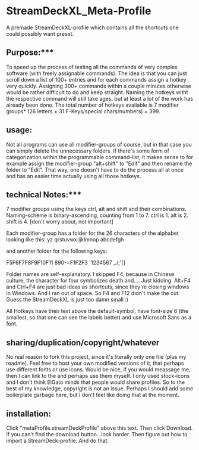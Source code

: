# StreamDeckXL_Meta-Profile
A premade StreamDeckXL-profile which contains all the shortcuts one could possibly want preset.

## Purpose:***
To speed up the process of testing all the commands of very complex software (with freely assignable commands).
The idea is that you can just scroll down a list of 100+ entries and for each commands assign a hotkey very quickly.
Assigning 300+ commands within a couple minutes otherwise would be rather difficult to do and keep straight.
Naming the hotkeys witht the respective command will still take ages, but at least a lot of the work has already been done.
The total number of hotkeys available is 7 modifier groups* (26 letters + 31 F-Keys/special chars/numbers) = 399.

## usage:

Not all programs can use all modifier-groups of course, but in that case you can simply delete the unnecessary folders.
If there's some form of categorization within the programmable command-list, it makes sense to for example assign the modifier-group "alt+shift" to "Edit" and then rename the folder to "Edit".
That way, one doesn't have to do the process all at once and has an easier time actually using all those hotkeys.

## technical Notes:***

7 modifier groups using the keys ctrl, alt and shift and their combinations.
Naming-scheme is binary-ascending, counting from 1 to 7.
ctrl is 1. alt is 2. shift is 4.
[don't worry about, not important]

Each modifier-group has a folder for the 26 characters of the alphabet looking like this:
      yz
qrstuvwx
ijklmnop
abcdefgh

and another folder for the following keys:

F5F6F7F8F9F10F11
890-=F1F2F3
`1234567
,./;'\[]

Folder names are self-explanatory.
I skipped F4, because in Chinese culture, the character for four symbolizes death and....
Just kidding. Alt+F4 and Ctrl+F4 are just bad ideas as shortcuts, since they're closing windows in Windows.
And I ran out of space. So F4 and F12 didn't make the cut.
Guess the StreamDeckXL is just too damn small :)

All Hotkeys have their text above the default-symbol, have font-size 6 (the smallest, so that one can see the labels better)
and use Microsoft Sans as a font.

## sharing/duplication/copyright/whatever

No real reason to fork this project, since it's literally only one file (plus my readme).
Feel free to host your own modified versions of it, that perhaps use different fonts or use icons.
Would be nice, if you would meassage me, then I can link to the and perhaps use them myself.
I only used stock-icons and I don't think ElGato minds that people would share profiles.
So to the best of my knowledge, copyright is not an issue.
Perhaps I should add some boilerplate garbage here, but I don't feel like doing that at the moment.

## installation:

Click "metaProfile.streamDeckProfile" above this text. Then click Download.
If you can't find the download button...look harder.
Then figure out how to import a StreamDeck-profile. And do that.
